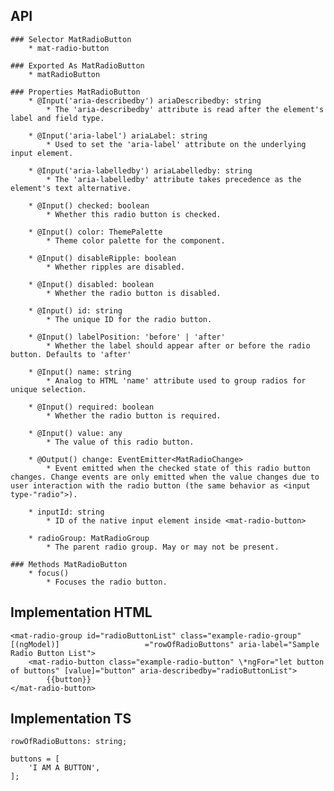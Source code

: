 ## API
    ### Selector MatRadioButton
        * mat-radio-button
    
    ### Exported As MatRadioButton
        * matRadioButton

    ### Properties MatRadioButton
        * @Input('aria-describedby') ariaDescribedby: string
            * The 'aria-describedby' attribute is read after the element's label and field type.

        * @Input('aria-label') ariaLabel: string
            * Used to set the 'aria-label' attribute on the underlying input element.

        * @Input('aria-labelledby') ariaLabelledby: string
            * The 'aria-labelledby' attribute takes precedence as the element's text alternative.

        * @Input() checked: boolean
            * Whether this radio button is checked.

        * @Input() color: ThemePalette
            * Theme color palette for the component.

        * @Input() disableRipple: boolean
            * Whether ripples are disabled.

        * @Input() disabled: boolean
            * Whether the radio button is disabled.

        * @Input() id: string
            * The unique ID for the radio button.

        * @Input() labelPosition: 'before' | 'after'
            * Whether the label should appear after or before the radio button. Defaults to 'after'

        * @Input() name: string
            * Analog to HTML 'name' attribute used to group radios for unique selection.

        * @Input() required: boolean
            * Whether the radio button is required.

        * @Input() value: any
            * The value of this radio button.

        * @Output() change: EventEmitter<MatRadioChange>
            * Event emitted when the checked state of this radio button changes. Change events are only emitted when the value changes due to user interaction with the radio button (the same behavior as <input type-"radio">).

        * inputId: string
            * ID of the native input element inside <mat-radio-button>

        * radioGroup: MatRadioGroup
            * The parent radio group. May or may not be present.

    ### Methods MatRadioButton
        * focus()
            * Focuses the radio button.

## Implementation HTML
    <mat-radio-group id="radioButtonList" class="example-radio-group" [(ngModel)]                   ="rowOfRadioButtons" aria-label="Sample Radio Button List">
        <mat-radio-button class="example-radio-button" \*ngFor="let button of buttons" [value]="button" aria-describedby="radioButtonList">
            {{button}} 
    </mat-radio-button>

## Implementation TS
    rowOfRadioButtons: string;

    buttons = [
        'I AM A BUTTON',
    ];